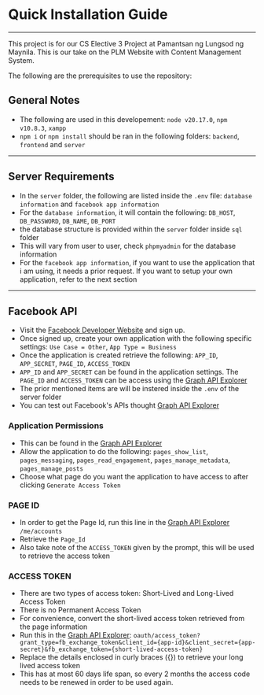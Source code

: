 # Quick Installation Guide
---
This project is for our CS Elective 3 Project at Pamantsan ng Lungsod ng Maynila. This is our take on the PLM Website with Content Management System.

The following are the prerequisites to use the repository:

## General Notes
- The following are used in this developement: `node v20.17.0`, `npm v10.8.3`, `xampp`
- `npm i` or `npm install` should be ran in the following folders: `backend`, `frontend` and `server` 
---

## Server Requirements
- In the `server` folder, the following are listed inside the `.env` file: `database information` and `facebook app information`
- For the `database information`, it will contain the following: `DB_HOST`, `DB_PASSWORD`, `DB_NAME`, `DB_PORT`
- the database structure is provided within the `server` folder inside `sql` folder
- This will vary from user to user, check `phpmyadmin` for the database information
- For the `facebook app information`, if you want to use the application that i am using, it needs a prior request. If you want to setup your own application, refer to the next section
---

## Facebook API
- Visit the [Facebook Developer Website](https://developers.facebook.com/) and sign up.
- Once signed up, create your own application with the following specific settings: `Use Case = Other`, `App Type = Business`
- Once the application is created retrieve the following: `APP_ID`, `APP_SECRET`, `PAGE_ID`, `ACCESS_TOKEN`
- `APP_ID` and `APP_SECRET` can be found in the application settings. The `PAGE_ID` and `ACCESS_TOKEN` can be access using the [Graph API Explorer](https://developers.facebook.com/tools/explorer/)
- The prior mentioned items are will be instered inside the `.env` of the server folder
- You can test out Facebook's APIs thought [Graph API Explorer](https://developers.facebook.com/tools/explorer/)

### Application Permissions
- This can be found in the [Graph API Explorer](https://developers.facebook.com/tools/explorer/)
- Allow the application to do the following: `pages_show_list`, `pages_messaging`, `pages_read_engagement`, `pages_manage_metadata`, `pages_manage_posts`
- Choose what page do you want the application to have access to after clicking `Generate Access Token`

### PAGE ID
- In order to get the Page Id, run this line in the [Graph API Explorer](https://developers.facebook.com/tools/explorer/) `/me/accounts`
- Retrieve the `Page_Id`
- Also take note of the `ACCESS_TOKEN` given by the prompt, this will be used to retrieve the access token

### ACCESS TOKEN
- There are two types of access token: Short-Lived and Long-Lived Access Token
- There is no Permanent Access Token
- For convenience, convert the short-lived access token retrieved from the page information
- Run this in the [Graph API Explorer](https://developers.facebook.com/tools/explorer/):
`oauth/access_token?grant_type=fb_exchange_token&client_id={app-id}&client_secret={app-secret}&fb_exchange_token={short-lived-access-token}`
- Replace the details enclosed in curly braces ({}) to retrieve your long lived access token
- This has at most 60 days life span, so every 2 months the access code needs to be renewed in order to be used again.

